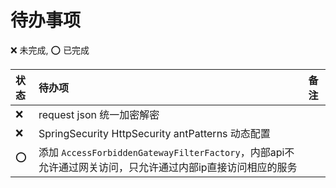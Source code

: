 # 待办事项

:x: 未完成, :o: 已完成

| 状态 | 待办项 | 备注 |
| :--- | :--- | :--- |
| :x: | request json 统一加密解密 | |
| :x: | SpringSecurity HttpSecurity antPatterns 动态配置 | |
| :o: | 添加 `AccessForbiddenGatewayFilterFactory`，内部api不允许通过网关访问，只允许通过内部ip直接访问相应的服务 | |
